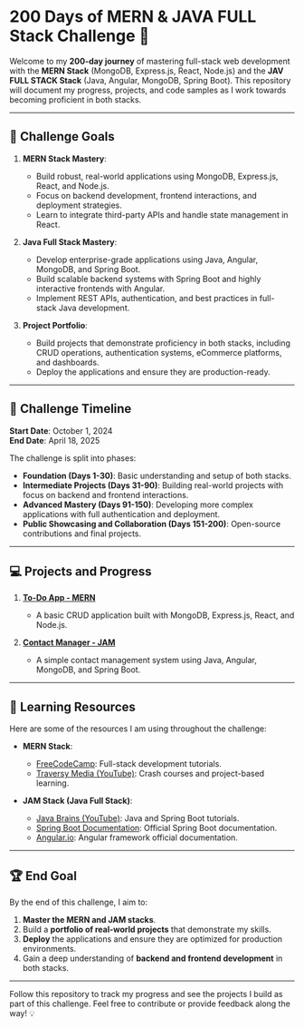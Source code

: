 # 200 Days of MERN & JAVA FULL Stack Challenge 🚀

Welcome to my **200-day journey** of mastering full-stack web development with the **MERN Stack** (MongoDB, Express.js, React, Node.js) and the **JAV FULL STACK Stack** (Java, Angular, MongoDB, Spring Boot). This repository will document my progress, projects, and code samples as I work towards becoming proficient in both stacks.

---

## 🎯 **Challenge Goals**

1. **MERN Stack Mastery**:
   - Build robust, real-world applications using MongoDB, Express.js, React, and Node.js.
   - Focus on backend development, frontend interactions, and deployment strategies.
   - Learn to integrate third-party APIs and handle state management in React.

2. **Java Full Stack Mastery**:
   - Develop enterprise-grade applications using Java, Angular, MongoDB, and Spring Boot.
   - Build scalable backend systems with Spring Boot and highly interactive frontends with Angular.
   - Implement REST APIs, authentication, and best practices in full-stack Java development.

3. **Project Portfolio**:
   - Build projects that demonstrate proficiency in both stacks, including CRUD operations, authentication systems, eCommerce platforms, and dashboards.
   - Deploy the applications and ensure they are production-ready.
   
---

## 📅 **Challenge Timeline**

**Start Date**: October 1, 2024  
**End Date**: April 18, 2025

The challenge is split into phases:
- **Foundation (Days 1-30)**: Basic understanding and setup of both stacks.
- **Intermediate Projects (Days 31-90)**: Building real-world projects with focus on backend and frontend interactions.
- **Advanced Mastery (Days 91-150)**: Developing more complex applications with full authentication and deployment.
- **Public Showcasing and Collaboration (Days 151-200)**: Open-source contributions and final projects.

---

## 💻 **Projects and Progress**

1. **[To-Do App - MERN](./Projects/MERN/ToDo-App)**
   - A basic CRUD application built with MongoDB, Express.js, React, and Node.js.
   
2. **[Contact Manager - JAM](./Projects/JAM/Contact-Manager)**
   - A simple contact management system using Java, Angular, MongoDB, and Spring Boot.

---

## 📖 **Learning Resources**

Here are some of the resources I am using throughout the challenge:

- **MERN Stack**:
  - [FreeCodeCamp](https://www.freecodecamp.org/): Full-stack development tutorials.
  - [Traversy Media (YouTube)](https://www.youtube.com/c/TraversyMedia): Crash courses and project-based learning.

- **JAM Stack (Java Full Stack)**:
  - [Java Brains (YouTube)](https://www.youtube.com/c/JavaBrainsChannel): Java and Spring Boot tutorials.
  - [Spring Boot Documentation](https://spring.io/projects/spring-boot): Official Spring Boot documentation.
  - [Angular.io](https://angular.io/): Angular framework official documentation.

---

## 🏆 **End Goal**

By the end of this challenge, I aim to:

1. **Master the MERN and JAM stacks**.
2. Build a **portfolio of real-world projects** that demonstrate my skills.
3. **Deploy** the applications and ensure they are optimized for production environments.
4. Gain a deep understanding of **backend and frontend development** in both stacks.

---

Follow this repository to track my progress and see the projects I build as part of this challenge. Feel free to contribute or provide feedback along the way! 💡
